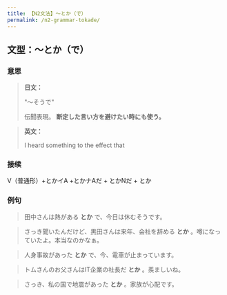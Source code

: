 ```yaml
---
title: 【N2文法】〜とか（で）
permalink: /n2-grammar-tokade/
---
```


## 文型：〜とか（で）

### 意思

> **日文：**
> 
> "〜そうで"
> 
> 伝聞表現。 **断定した言い方を避けたい時にも使う。**


> **英文：**
> 
> I heard something to the effect that


### 接续

V（普通形）+とかイA +とかナAだ + とかNだ + とか

### 例句

> 田中さんは熱がある **とか** で、今日は休むそうです。

> さっき聞いたんだけど、黒田さんは来年、会社を辞める **とか** 。噂になっていたよ。本当なのかなぁ。

> 人身事故があった **とか** で、今、電車が止まっています。

> トムさんのお父さんはIT企業の社長だ **とか** 。羨ましいね。

> さっき、私の国で地震があった **とか** 。家族が心配です。

